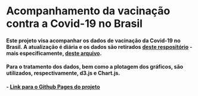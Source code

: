 # Acompanhamento da vacinação contra a Covid-19 no Brasil

#### Este projeto visa acompanhar os dados de vacinação da Covid-19 no Brasil. A atualização é diária e os dados são retirados [deste respositório](https://github.com/wcota/covid19br/) - mais especificamente, [deste arquivo](https://raw.githubusercontent.com/wcota/covid19br/master/cases-brazil-states.csv).

#### Para o tratamento dos dados, bem como a plotagem dos gráficos, são utilizados, respectivamente, d3.js e Chart.js.

#### - [Link para o Github Pages do projeto](https://carolinenoronha.github.io/vacina-brasil/)